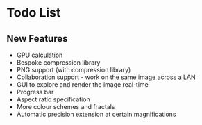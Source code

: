# Todo List

## New Features
- GPU calculation
- Bespoke compression library
- PNG support (with compression library)
- Collaboration support - work on the same image across a LAN
- GUI to explore and render the image real-time
- Progress bar
- Aspect ratio specification
- More colour schemes and fractals
- Automatic precision extension at certain magnifications